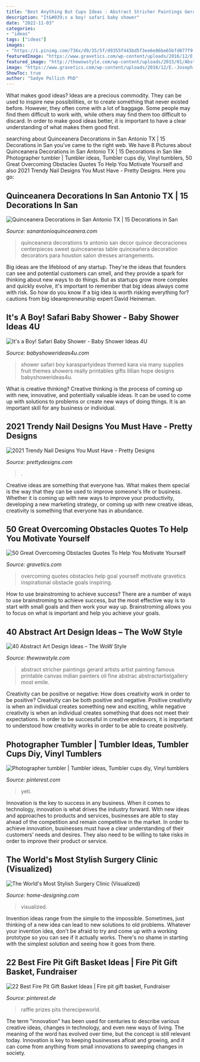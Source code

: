```yaml
---
title: "Best Anything But Cups Ideas : Abstract Stricher Paintings Gerard Artists Artist Painting Famous Printable Canvas Indian Painters Oil Fine Abstrac Abstractartistgallery Most Emile"
description: "It&#039;s a boy! safari baby shower"
date: "2022-11-03"
categories:
- "ideas"
tags: ["ideas"]
images:
- "https://i.pinimg.com/736x/d9/35/5f/d9355f443bd5f3ee6e86be65bfd077f9.jpg"
featuredImage: "https://www.gravetics.com/wp-content/uploads/2016/12/E.-Joseph-Cossman.jpg"
featured_image: "http://thewowstyle.com/wp-content/uploads/2015/01/Abstract-Art-Gerard-Stricher-4.jpg"
image: "https://www.gravetics.com/wp-content/uploads/2016/12/E.-Joseph-Cossman.jpg"
ShowToc: true
author: "Sadye Pollich PhD"
---
```



What makes good ideas?
Ideas are a precious commodity. They can be used to inspire new possibilities, or to create something that never existed before. However, they often come with a lot of baggage. Some people may find them difficult to work with, while others may find them too difficult to discard. In order to make good ideas better, it is important to have a clear understanding of what makes them good first.

	

		
searching about Quinceanera Decorations in San Antonio TX | 15 Decorations in San you've came to the right web. We have 8 Pictures about Quinceanera Decorations in San Antonio TX | 15 Decorations in San like Photographer tumbler | Tumbler ideas, Tumbler cups diy, Vinyl tumblers, 50 Great Overcoming Obstacles Quotes To Help You Motivate Yourself and also 2021 Trendy Nail Designs You Must Have - Pretty Designs. Here you go:
		
    
## Quinceanera Decorations In San Antonio TX | 15 Decorations In San

<img loading=lazy src="https://www.sanantonioquinceanera.com/sites/default/files/attach/decorations2.jpg" onerror="this.onerror=null;this.src='https://tse4.mm.bing.net/th?id=OIP.HTuKQrILaD6ObeqZLkiQawHaJ4&amp;pid=15.1';" alt="Quinceanera Decorations in San Antonio TX | 15 Decorations in San">

_Source: sanantonioquinceanera.com_

>quinceanera decorations tx antonio san decor quince decoraciones centerpieces sweet quinceaneras table quinceañera decoration decorators para houston salon dresses arrangements. 

	

Big ideas are the lifeblood of any startup. They're the ideas that founders can see and potential customers can smell, and they provide a spark for thinking about new ways to do things. But as startups grow more complex and quickly evolve, it's important to remember that big ideas always come with risk. So how do you know if a big idea is worth risking everything for? cautions from big idearepreneurship expert David Heineman.

    
## It&#039;s A Boy! Safari Baby Shower - Baby Shower Ideas 4U

<img loading=lazy src="https://babyshowerideas4u.com/wp-content/uploads/2014/01/1Fruit.jpg" onerror="this.onerror=null;this.src='https://tse2.mm.bing.net/th?id=OIP.iKrUjKfcTpyX_2PyD47vBAHaLH&amp;pid=15.1';" alt="It&#039;s a Boy! Safari Baby Shower - Baby Shower Ideas 4U">

_Source: babyshowerideas4u.com_

>shower safari boy karaspartyideas themed kara via many supplies fruit themes showers really printables gifts lillian hope designs babyshowerideas4u. 

	

What is creative thinking?
Creative thinking is the process of coming up with new, innovative, and potentially valuable ideas. It can be used to come up with solutions to problems or create new ways of doing things. It is an important skill for any business or individual.

    
## 2021 Trendy Nail Designs You Must Have - Pretty Designs

<img loading=lazy src="https://www.prettydesigns.com/wp-content/uploads/2014/03/Green-Nails2.jpg" onerror="this.onerror=null;this.src='https://tse3.mm.bing.net/th?id=OIP.CxjnXlPHRdrP-iuLYknFTAHaLE&amp;pid=15.1';" alt="2021 Trendy Nail Designs You Must Have - Pretty Designs">

_Source: prettydesigns.com_

>. 

	

Creative ideas are something that everyone has. What makes them special is the way that they can be used to improve someone's life or business. Whether it is coming up with new ways to improve your productivity, developing a new marketing strategy, or coming up with new creative ideas, creativity is something that everyone has in abundance.

    
## 50 Great Overcoming Obstacles Quotes To Help You Motivate Yourself

<img loading=lazy src="https://www.gravetics.com/wp-content/uploads/2016/12/E.-Joseph-Cossman.jpg" onerror="this.onerror=null;this.src='https://tse3.mm.bing.net/th?id=OIP.Dv48GbLzZV7M2ICnde49oQHaFh&amp;pid=15.1';" alt="50 Great Overcoming Obstacles Quotes To Help You Motivate Yourself">

_Source: gravetics.com_

>overcoming quotes obstacles help goal yourself motivate gravetics inspirational obstacle goals inspiring. 

	

How to use brainstroming to achieve success?
There are a number of ways to use brainstroming to achieve success, but the most effective way is to start with small goals and then work your way up. Brainstroming allows you to focus on what is important and help you achieve your goals.

    
## 40 Abstract Art Design Ideas – The WoW Style

<img loading=lazy src="http://thewowstyle.com/wp-content/uploads/2015/01/Abstract-Art-Gerard-Stricher-4.jpg" onerror="this.onerror=null;this.src='https://tse2.mm.bing.net/th?id=OIP.-EXlBOXYNybHdkFfTneOuQHaFx&amp;pid=15.1';" alt="40 Abstract Art Design Ideas – The WoW Style">

_Source: thewowstyle.com_

>abstract stricher paintings gerard artists artist painting famous printable canvas indian painters oil fine abstrac abstractartistgallery most emile. 

	

Creativity can be positive or negative: How does creativity work in order to be positive?
Creativity can be both positive and negative. Positive creativity is when an individual creates something new and exciting, while negative creativity is when an individual creates something that does not meet their expectations. In order to be successful in creative endeavors, it is important to understood how creativity works in order to be able to create positvely.

    
## Photographer Tumbler | Tumbler Ideas, Tumbler Cups Diy, Vinyl Tumblers

<img loading=lazy src="https://i.pinimg.com/736x/c9/e3/67/c9e367dd08971ffdcd8b1d501b3e106f.jpg" onerror="this.onerror=null;this.src='https://tse4.mm.bing.net/th?id=OIP.hvqXf5x4SRc1Ja1XPXifwQHaJ3&amp;pid=15.1';" alt="Photographer tumbler | Tumbler ideas, Tumbler cups diy, Vinyl tumblers">

_Source: pinterest.com_

>yeti. 

	

Innovation is the key to success in any business. When it comes to technology, innovation is what drives the industry forward. With new ideas and approaches to products and services, businesses are able to stay ahead of the competition and remain competitive in the market. In order to achieve innovation, businesses must have a clear understanding of their customers’ needs and desires. They also need to be willing to take risks in order to improve their product or service.

    
## The World&#039;s Most Stylish Surgery Clinic (Visualized)

<img loading=lazy src="http://cdn.home-designing.com/wp-content/uploads/2011/04/medical-examination-room-interior.jpg" onerror="this.onerror=null;this.src='https://tse1.mm.bing.net/th?id=OIP.nEj0czQI9tDdjhmIQuhevgHaFj&amp;pid=15.1';" alt="The World&#039;s Most Stylish Surgery Clinic (Visualized)">

_Source: home-designing.com_

>visualized. 

	

Invention ideas range from the simple to the impossible. Sometimes, just thinking of a new idea can lead to new solutions to old problems. Whatever your invention idea, don't be afraid to try and come up with a working prototype so you can see if it actually works. There's no shame in starting with the simplest solution and seeing how it goes from there.

    
## 22 Best Fire Pit Gift Basket Ideas | Fire Pit Gift Basket, Fundraiser

<img loading=lazy src="https://i.pinimg.com/736x/d9/35/5f/d9355f443bd5f3ee6e86be65bfd077f9.jpg" onerror="this.onerror=null;this.src='https://tse1.mm.bing.net/th?id=OIP.n1fw5qZY7xCPp6dYYpdnmwHaO0&amp;pid=15.1';" alt="22 Best Fire Pit Gift Basket Ideas | Fire pit gift basket, Fundraiser">

_Source: pinterest.de_

>raffle prizes pits therecipeworld. 

	

The term "innovation" has been used for centuries to describe various creative ideas, changes in technology, and even new ways of living. The meaning of the word has evolved over time, but the concept is still relevant today. Innovation is key to keeping businesses afloat and growing, and it can come from anything from small innovations to sweeping changes in society.

